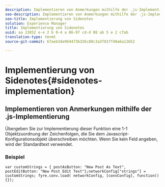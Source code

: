 ```yaml
---
description: Implementieren von Anmerkungen mithilfe der .js-Implementierung.
seo-description: Implementieren von Anmerkungen mithilfe der .js-Implementierung.
seo-title: Implementierung von Sidenotes
solution: Experience Manager
title: Implementierung von Sidenotes
uuid: aa 13852 e-e 2 b 0-4 a 86-97 cd-d 08 ab 5 e 2 cfab
translation-type: tm+mt
source-git-commit: 67aeb3de964473b326c88c3a3f81ff48a6a12652

---
```



# Implementierung von Sidenotes{#sidenotes-implementation}

## Implementieren von Anmerkungen mithilfe der .js-Implementierung

Übergeben Sie zur Implementierung dieser Funktion eine 1-1 Objektzuordnung der Zeichenfolgen, die Sie dem Javascript-Konfigurationsobjekt überschreiben möchten. Wenn Sie kein Feld angeben, wird der Standardtext verwendet.

### Beispiel 

```
var customStrings = { postAsButton: "New Post As Text", postEditButton: "New Post Edit Text"};networkConfig["strings"] = customStrings; fyre.conv.load( networkConfig, [convConfig], function(){});
```

